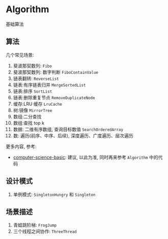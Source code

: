 # Algorithm
基础算法

## 算法

几个常见场景:

1. 斐波那契数列: `Fibo`
2. 斐波那契数列: 数字判断 `FiboContainValue`
3. 链表翻转: `ReverseList`
4. 链表:有序链表归并 `MergeSortedList`
5. 链表:排序 `SortList`
6. 链表:删除重复节点 `RemoveDuplicateNode`
7. 缓存:LRU 缓存 `LruCache`
8. 树:镜像 `MirrorTree`
9. 数组:二分查找
10. 数组:查找 top k
11. 数据: 二维有序数组, 查询目标数值 `SearchOrderedArray`
12. 数: 遍历(前序、中序、后续), 深度遍历、广度遍历、层次遍历

更多内容, 参考:

* [computer-science-basic](https://github.com/ningg/computer-science-basic): 建议, 以此为准, 同时再来参考 `Algorithm` 中的代码

## 设计模式

1. 单例模式: `SingletonHungry` 和 `Singleton`


## 场景描述

1. 青蛙跳阶梯: `FrogJump`
2. 三个线程之间协作: `ThreeThread`